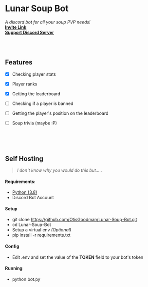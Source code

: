 
# Lunar Soup Bot 
*A discord bot for all your soup PVP needs!*
<br>
[**Invite  Link**](https://discord.com/oauth2/authorize?client_id=922302593575829545&scope=bot&permissions=117825)<br>
[**Support Discord Server**](https://discord.gg/rXkfAMphze)

<br>
<br>


## Features

 - [x] Checking player stats
 - [x] Player ranks
 - [x]  Getting the leaderboard
 - [ ]  Checking if a player is banned
 - [ ]  Getting the player's position on the leaderboard
 - [ ] Soup trivia (maybe :P)


<br>
<br>
<br>

## Self Hosting
> *I don't know why you would do this but.....*
#### Requirements:
 - [Python (3.8)](https://www.python.org/downloads/release/python-380/)
 - Discord Bot Account
#### Setup 
- git clone https://github.com/OtisGoodman/Lunar-Soup-Bot.git
- cd Lunar-Soup-Bot
- Setup a virtual env *(Optional)*
- pip install -r requirements.txt
#### Config
- Edit .env and set the value of the **TOKEN** field to your bot's token
#### Running
- python bot.py
